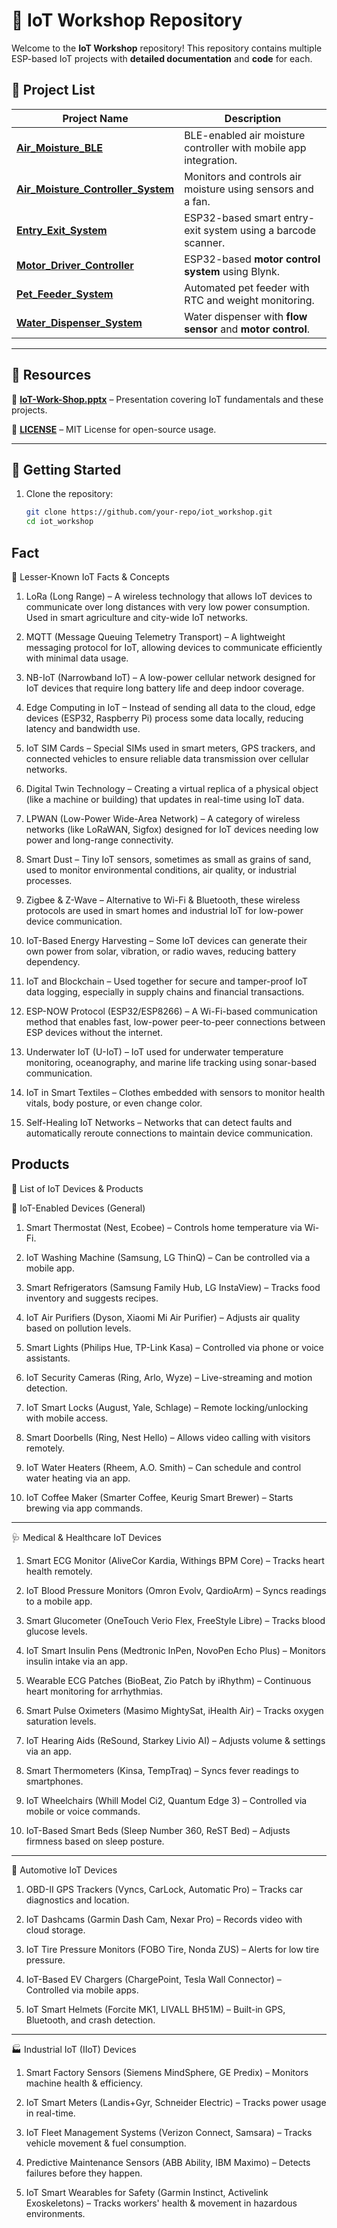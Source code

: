# 🚀 IoT Workshop Repository  

Welcome to the **IoT Workshop** repository! This repository contains multiple ESP-based IoT projects with **detailed documentation** and **code** for each.  

## 📁 Project List  

| Project Name                     | Description |
|-----------------------------------|-------------|
| [**Air_Moisture_BLE**](./Air_Moisture_BLE/) | BLE-enabled air moisture controller with mobile app integration. |
| [**Air_Moisture_Controller_System**](./Air_Mositure_Controller_System/) | Monitors and controls air moisture using sensors and a fan. |
| [**Entry_Exit_System**](./Entry_Exit_System/) | ESP32-based smart entry-exit system using a barcode scanner. |
| [**Motor_Driver_Controller**](./Motor_Driver_Contorller/) | ESP32-based **motor control system** using Blynk. |
| [**Pet_Feeder_System**](./Pet_Feeder_System/) | Automated pet feeder with RTC and weight monitoring. |
| [**Water_Dispenser_System**](./Water_Dispenser_System/) | Water dispenser with **flow sensor** and **motor control**. |

---

## 📜 Resources  
📌 **[IoT-Work-Shop.pptx](./IoT-Work-Shop.pptx)** – Presentation covering IoT fundamentals and these projects.  

📜 **[LICENSE](./LICENSE)** – MIT License for open-source usage.  

---

## 🔧 Getting Started  
1. Clone the repository:  
   ```bash
   git clone https://github.com/your-repo/iot_workshop.git
   cd iot_workshop
## Fact 

🤯 Lesser-Known IoT Facts & Concepts

1. LoRa (Long Range) – A wireless technology that allows IoT devices to communicate over long distances with very low power consumption. Used in smart agriculture and city-wide IoT networks.


2. MQTT (Message Queuing Telemetry Transport) – A lightweight messaging protocol for IoT, allowing devices to communicate efficiently with minimal data usage.


3. NB-IoT (Narrowband IoT) – A low-power cellular network designed for IoT devices that require long battery life and deep indoor coverage.


4. Edge Computing in IoT – Instead of sending all data to the cloud, edge devices (ESP32, Raspberry Pi) process some data locally, reducing latency and bandwidth use.


5. IoT SIM Cards – Special SIMs used in smart meters, GPS trackers, and connected vehicles to ensure reliable data transmission over cellular networks.


6. Digital Twin Technology – Creating a virtual replica of a physical object (like a machine or building) that updates in real-time using IoT data.


7. LPWAN (Low-Power Wide-Area Network) – A category of wireless networks (like LoRaWAN, Sigfox) designed for IoT devices needing low power and long-range connectivity.


8. Smart Dust – Tiny IoT sensors, sometimes as small as grains of sand, used to monitor environmental conditions, air quality, or industrial processes.


9. Zigbee & Z-Wave – Alternative to Wi-Fi & Bluetooth, these wireless protocols are used in smart homes and industrial IoT for low-power device communication.


10. IoT-Based Energy Harvesting – Some IoT devices can generate their own power from solar, vibration, or radio waves, reducing battery dependency.


11. IoT and Blockchain – Used together for secure and tamper-proof IoT data logging, especially in supply chains and financial transactions.


12. ESP-NOW Protocol (ESP32/ESP8266) – A Wi-Fi-based communication method that enables fast, low-power peer-to-peer connections between ESP devices without the internet.


13. Underwater IoT (U-IoT) – IoT used for underwater temperature monitoring, oceanography, and marine life tracking using sonar-based communication.


14. IoT in Smart Textiles – Clothes embedded with sensors to monitor health vitals, body posture, or even change color.


15. Self-Healing IoT Networks – Networks that can detect faults and automatically reroute connections to maintain device communication.



## Products
📡 List of IoT Devices & Products

🔗 IoT-Enabled Devices (General)

1. Smart Thermostat (Nest, Ecobee) – Controls home temperature via Wi-Fi.


2. IoT Washing Machine (Samsung, LG ThinQ) – Can be controlled via a mobile app.


3. Smart Refrigerators (Samsung Family Hub, LG InstaView) – Tracks food inventory and suggests recipes.


4. IoT Air Purifiers (Dyson, Xiaomi Mi Air Purifier) – Adjusts air quality based on pollution levels.


5. Smart Lights (Philips Hue, TP-Link Kasa) – Controlled via phone or voice assistants.


6. IoT Security Cameras (Ring, Arlo, Wyze) – Live-streaming and motion detection.


7. IoT Smart Locks (August, Yale, Schlage) – Remote locking/unlocking with mobile access.


8. Smart Doorbells (Ring, Nest Hello) – Allows video calling with visitors remotely.


9. IoT Water Heaters (Rheem, A.O. Smith) – Can schedule and control water heating via an app.


10. IoT Coffee Maker (Smarter Coffee, Keurig Smart Brewer) – Starts brewing via app commands.




---

🩺 Medical & Healthcare IoT Devices

1. Smart ECG Monitor (AliveCor Kardia, Withings BPM Core) – Tracks heart health remotely.


2. IoT Blood Pressure Monitors (Omron Evolv, QardioArm) – Syncs readings to a mobile app.


3. Smart Glucometer (OneTouch Verio Flex, FreeStyle Libre) – Tracks blood glucose levels.


4. IoT Smart Insulin Pens (Medtronic InPen, NovoPen Echo Plus) – Monitors insulin intake via an app.


5. Wearable ECG Patches (BioBeat, Zio Patch by iRhythm) – Continuous heart monitoring for arrhythmias.


6. Smart Pulse Oximeters (Masimo MightySat, iHealth Air) – Tracks oxygen saturation levels.


7. IoT Hearing Aids (ReSound, Starkey Livio AI) – Adjusts volume & settings via an app.


8. Smart Thermometers (Kinsa, TempTraq) – Syncs fever readings to smartphones.


9. IoT Wheelchairs (Whill Model Ci2, Quantum Edge 3) – Controlled via mobile or voice commands.


10. IoT-Based Smart Beds (Sleep Number 360, ReST Bed) – Adjusts firmness based on sleep posture.




---

🚗 Automotive IoT Devices

1. OBD-II GPS Trackers (Vyncs, CarLock, Automatic Pro) – Tracks car diagnostics and location.


2. IoT Dashcams (Garmin Dash Cam, Nexar Pro) – Records video with cloud storage.


3. IoT Tire Pressure Monitors (FOBO Tire, Nonda ZUS) – Alerts for low tire pressure.


4. IoT-Based EV Chargers (ChargePoint, Tesla Wall Connector) – Controlled via mobile apps.


5. IoT Smart Helmets (Forcite MK1, LIVALL BH51M) – Built-in GPS, Bluetooth, and crash detection.




---

🏭 Industrial IoT (IIoT) Devices

1. Smart Factory Sensors (Siemens MindSphere, GE Predix) – Monitors machine health & efficiency.


2. IoT Smart Meters (Landis+Gyr, Schneider Electric) – Tracks power usage in real-time.


3. IoT Fleet Management Systems (Verizon Connect, Samsara) – Tracks vehicle movement & fuel consumption.


4. Predictive Maintenance Sensors (ABB Ability, IBM Maximo) – Detects failures before they happen.


5. IoT Smart Wearables for Safety (Garmin Instinct, Activelink Exoskeletons) – Tracks workers' health & movement in hazardous environments.

